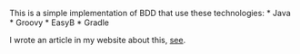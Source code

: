 This is a simple implementation of BDD that use these technologies:
	* Java
	* Groovy
	* EasyB
	* Gradle
	
I wrote an article in my website about this, [see](http://www.edertech.com.br/).
